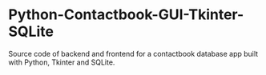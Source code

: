 # Python-Contactbook-GUI-Tkinter-SQLite
Source code of backend and frontend for a contactbook database app built with Python, Tkinter and SQLite. 

